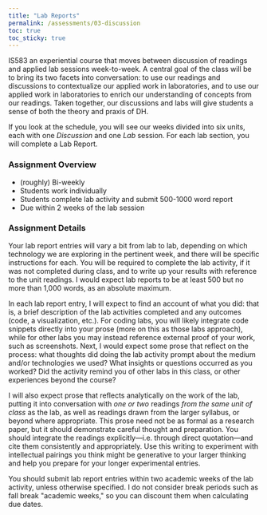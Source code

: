 ```yaml
---
title: "Lab Reports"
permalink: /assessments/03-discussion
toc: true
toc_sticky: true
---
```


IS583 an experiential course that moves between discussion of readings and applied lab sessions week-to-week. A central goal of the class will be to bring its two facets into conversation: to use our readings and discussions to contextualize our applied work in laboratories, and to use our applied work in laboratories to enrich our understanding of concepts from our readings. Taken together, our discussions and labs will give students a sense of both the theory and praxis of DH.

If you look at the schedule, you will see our weeks divided into six units, each with one _Discussion_ and one _Lab_ session. For each lab section, you will complete a Lab Report. 

### Assignment Overview

+ (roughly) Bi-weekly
+ Students work individually
+ Students complete lab activity and submit 500-1000 word report
+ Due within 2 weeks of the lab session

### Assignment Details

Your lab report entries will vary a bit from lab to lab, depending on which technology we are exploring in the pertinent week, and there will be specific instructions for each. You will be required to complete the lab activity, if it was not completed during class, and to write up your results with reference to the unit readings. I would expect lab reports to be at least 500 but no more than 1,000 words, as an absolute maximum.

In each lab report entry, I will expect to find an account of what you did: that is, a brief description of the lab activities completed and any outcomes (code, a visualization, etc.). For coding labs, you will likely integrate code snippets directly into your prose (more on this as those labs approach), while for other labs you may instead reference external proof of your work, such as screenshots. Next, I would expect some prose that reflect on the process: what thoughts did doing the lab activity prompt about the medium and/or technologies we used? What insights or questions occurred as you worked? Did the activity remind you of other labs in this class, or other experiences beyond the course? 

I will also expect prose that reflects analytically on the work of the lab, putting it into conversation with _one or two_ readings _from the same unit of class_ as the lab, as well as readings drawn from the larger syllabus, or beyond where appropriate. This prose need not be as formal as a research paper, but it should demonstrate careful thought and preparation. You should integrate the readings explicitly—i.e. through direct quotation—and cite them consistently and appropriately. Use this writing to experiment with intellectual pairings you think might be generative to your larger thinking and help you prepare for your longer experimental entries.

You should submit lab report entries within two academic weeks of the lab activity, unless otherwise specified. I do not consider break periods such as fall break "academic weeks," so you can discount them when calculating due dates. 
